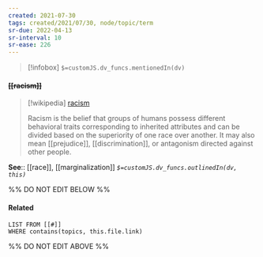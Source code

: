 ```yaml
---
created: 2021-07-30
tags: created/2021/07/30, node/topic/term
sr-due: 2022-04-13
sr-interval: 10
sr-ease: 226
---
```

> [!infobox]
`$=customJS.dv_funcs.mentionedIn(dv)`

#### <s class="topic-title">[[racism]]</s>

> [!wikipedia] [racism](https://en.wikipedia.org/wiki/Racism)
> 
> Racism is the belief that groups of humans possess different behavioral traits corresponding to inherited attributes and can be divided based on the superiority of one race over another. It may also mean [[prejudice]], [[discrimination]], or antagonism directed against other people.

**See**:: [[race]], [[marginalization]]
*`$=customJS.dv_funcs.outlinedIn(dv, this)`*

%% DO NOT EDIT BELOW %%

#### Related 

```dataview
LIST FROM [[#]]
WHERE contains(topics, this.file.link)
```
%% DO NOT EDIT ABOVE %%
